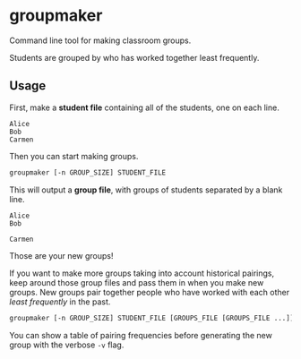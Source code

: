 # groupmaker
Command line tool for making classroom groups.

Students are grouped by who has worked together least frequently.

## Usage

First, make a **student file** containing all of the students, one on each line.

```
Alice
Bob
Carmen
```

Then you can start making groups.

```bash
groupmaker [-n GROUP_SIZE] STUDENT_FILE
```

This will output a **group file**, with groups of students separated by a blank line.

```
Alice
Bob

Carmen
```

Those are your new groups!

If you want to make more groups taking into account historical pairings, keep around those group files and pass them in when you make new groups.
New groups pair together people who have worked with each other _least frequently_ in the past.

```bash
groupmaker [-n GROUP_SIZE] STUDENT_FILE [GROUPS_FILE [GROUPS_FILE ...]]
```

You can show a table of pairing frequencies before generating the new group with the verbose `-v` flag.
